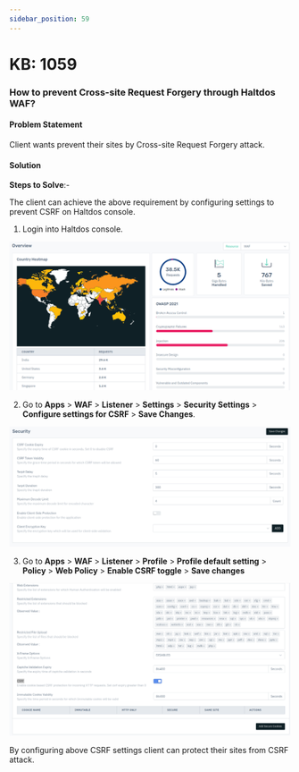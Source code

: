 ```yaml
---
sidebar_position: 59
---
```


# KB: 1059

### **How to prevent Cross-site Request Forgery through Haltdos WAF?**

#### **Problem Statement**

Client wants prevent their sites by Cross-site Request Forgery attack.

#### **Solution**

**Steps to Solve**:-

The client can achieve the above requirement by configuring settings to prevent CSRF on Haltdos console.

1. Login into Haltdos console.

![kb-1059](/img/waf/v8/kb/kb_1059_overview.png)

2. Go to **Apps** > **WAF** > **Listener** > **Settings** > **Security Settings** > **Configure settings for CSRF** > **Save Changes**.

![kb-1059](/img/waf/v8/kb/kb_1059_security.png)

3. Go to **Apps** > **WAF** > **Listener** > **Profile** > **Profile default setting** > **Policy** > **Web Policy** > **Enable CSRF toggle** > **Save changes**

![kb-1059](/img/waf/v8/kb/kb_1059_web_policy.png)

By configuring above CSRF settings client can protect their sites from CSRF attack.


